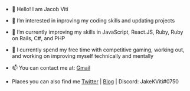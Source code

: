 - 👋 Hello! I am Jacob Viti
- 👀 I’m interested in inproving my coding skills and updating projects
- 🌱 I’m currently improving my skills in JavaScript, React.JS, Ruby, Ruby on Rails, C#, and PHP
- 🧔 I currently spend my free time with competitive gaming, working out, and working on improving myself technically and mentally  

- 📫 You can contact me at:
[Gmail](mailto:thevitij64@gmail.com)

- Places you can also find me [Twitter](https://twitter.com/JakeKViti) | [Blog](https://thevitij64.medium.com/) | Discord: JakeKViti#0750
